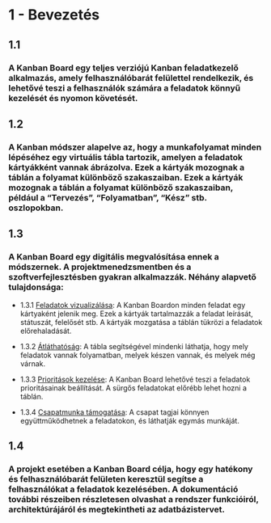# 1 - Bevezetés

## 1.1	
### A Kanban Board egy teljes verziójú Kanban feladatkezelő alkalmazás, amely felhasználóbarát felülettel rendelkezik, és lehetővé teszi a felhasználók számára a feladatok könnyű kezelését és nyomon követését. 

## 1.2 
### A Kanban módszer alapelve az, hogy a munkafolyamat minden lépéséhez egy virtuális tábla tartozik, amelyen a feladatok kártyákként vannak ábrázolva. Ezek a kártyák mozognak a táblán a folyamat különböző szakaszaiban. Ezek a kártyák mozognak a táblán a folyamat különböző szakaszaiban, például a “Tervezés”, “Folyamatban”, “Kész” stb. oszlopokban.

## 1.3	
### A Kanban Board egy digitális megvalósítása ennek a módszernek. A projektmenedzsmentben és a szoftverfejlesztésben gyakran alkalmazzák. Néhány alapvető tulajdonsága: 

* 1.3.1	<ins>Feladatok vizualizálása</ins>: A Kanban Boardon minden feladat egy kártyaként jelenik meg. Ezek a kártyák tartalmazzák a feladat leírását, státuszát, felelősét 	stb. A 	kártyák mozgatása a táblán tükrözi a feladatok előrehaladását. 

* 1.3.2 <ins>Átláthatóság</ins>: A tábla segítségével mindenki láthatja, hogy mely feladatok vannak folyamatban, melyek készen vannak, és melyek még várnak. 

* 1.3.3 <ins>Prioritások kezelése</ins>: A Kanban Board lehetővé teszi a feladatok prioritásainak beállítását. A sürgős feladatokat előrébb lehet hozni a táblán. 

* 1.3.4 <ins>Csapatmunka támogatása</ins>: A csapat tagjai könnyen együttműködhetnek a feladatokon, és láthatják egymás munkáját. 

## 1.4	
### A projekt esetében a Kanban Board célja, hogy egy hatékony és felhasználóbarát felületen keresztül segítse a felhasználókat a feladatok kezelésében. A dokumentáció további részeiben részletesen olvashat a rendszer funkcióiról, architektúrájáról és megtekintheti az adatbázistervet. 
